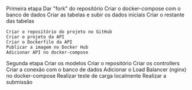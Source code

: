 Primeira etapa
    Dar "fork" do repositório
    Criar o docker-compose com o banco de dados
    Criar as tabelas e subir os dados iniciais
    Criar o restante das tabelas

    Criar o repositório do projeto no GitHub
    Criar o projeto da API
    Criar o Dockerfile da API
    Publicar a imagem no Docker Hub
    Adicionar API no docker-compose

Segunda etapa
    Criar os modelos
    Criar o repositório
    Criar os controllers
    Criar a conexão com o banco de dados
    Adicionar o Load Balancer (nginx) no docker-compose
    Realizar teste de carga localmente
    Realizar a submissão